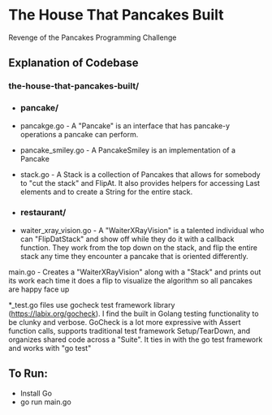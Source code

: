 # The House That Pancakes Built
Revenge of the Pancakes Programming Challenge

## Explanation of Codebase
### the-house-that-pancakes-built/

- ### pancake/

 - pancakge.go - 	A "Pancake" is an interface that has pancake-y operations a pancake can perform.
 - pancake_smiley.go - A PancakeSmiley is an implementation of a Pancake
 - stack.go - A Stack is a collection of Pancakes that allows for somebody to "cut the stack" and FlipAt. It also provides helpers for accessing Last elements and to create a String for the entire stack.

- ### restaurant/

 - waiter_xray_vision.go - A "WaiterXRayVision" is a talented individual who can "FlipDatStack" and show off while they do it with a callback function. They work from the top down on the stack, and flip the entire stack any time they encounter a pancake that is oriented differently.


main.go - Creates a "WaiterXRayVision" along with a "Stack" and prints out its work each time it does a flip to visualize the algorithm so all pancakes are happy face up

*_test.go files use gocheck test framework library (https://labix.org/gocheck). I find the built in Golang testing functionality to be clunky and verbose. GoCheck is a lot more expressive with Assert function calls, supports traditional test framework Setup/TearDown, and organizes shared code across a "Suite". It ties in with the go test framework and works with "go test"

## To Run:
- Install Go
- go run main.go
